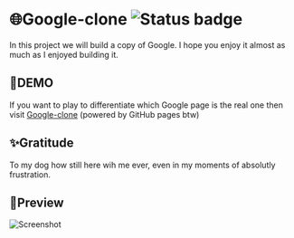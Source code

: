 # 🌐Google-clone ![Status badge](https://img.shields.io/badge/status-completed-green)
In this project we will build a copy of Google. I hope you enjoy it almost as much as I enjoyed building it.
## 🚀DEMO
If you want to play to differentiate which Google page is the real one then visit [Google-clone](https://luiisca.github.io/Google-clone/) (powered by GitHub pages btw)
## ✨Gratitude 
To my dog how still here wih me ever, even in my moments of absolutly frustration.
## 👀Preview
![Screenshot](Google-clone.png) 
 
